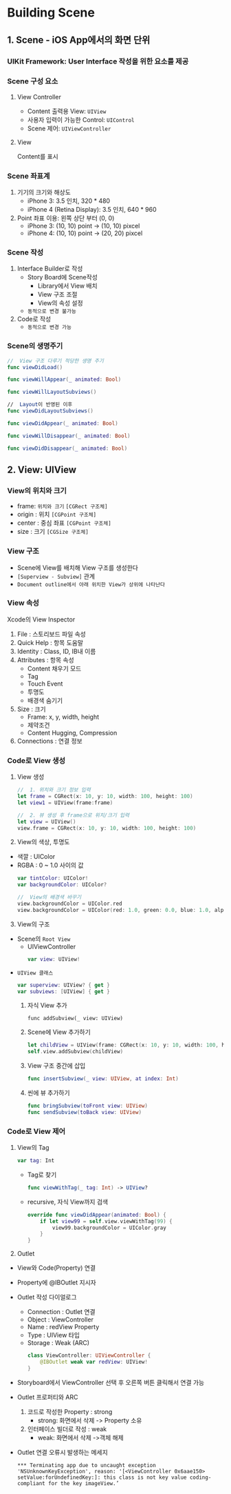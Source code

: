 # Building Scene

## 1. Scene - iOS App에서의 화면 단위
### UIKit Framework: User Interface 작성을 위한 요소를 제공

### Scene 구성 요소
1. View Controller
    - Content 출력용 View: `UIView`
    - 사용자 입력이 가능한 Control: `UIControl`
    - Scene 제어: `UIViewController`
2. View
    
    Content를 표시
### Scene 좌표계
1. 기기의 크기와 해상도
    - iPhone 3: 3.5 인치, 320 * 480
    - iPhone 4 (Retina Display): 3.5 인치, 640 * 960
2. Point 좌표 이용: 왼쪽 상단 부터 (0, 0)
    - iPhone 3: (10, 10) point -> (10, 10) pixcel
    - iPhone 4: (10, 10) point -> (20, 20) pixcel
### Scene 작성
1. Interface Builder로 작성
    - Story Board에 Scene작성        
        - Library에서 View 배치
        - View 구조 조절
        - View의 속성 설정
    - `동적으로 변경 불가능`
2. Code로 작성
    - `동적으로 변경 가능`

### Scene의 생명주기
```swift
//  View 구조 다루기 적당한 생명 주기
func viewDidLoad()

func viewWillAppear(_ animated: Bool) 

func viewWillLayoutSubviews()

//  Layout이 반영된 이후
func viewDidLayoutSubviews()

func viewDidAppear(_ animated: Bool) 

func viewWillDisappear(_ animated: Bool) 

func viewDidDisappear(_ animated: Bool)
```
## 2. View: UIView
### View의 위치와 크기
- frame: `위치와 크기` `[CGRect 구조체]`
- origin : 위치 `[CGPoint 구조체]`
- center : 중심 좌표 `[CGPoint 구조체]`
- size : 크기 `[CGSize 구조체]`
### View 구조
- Scene에 View를 배치해 View 구조를 생성한다
- `[Superview - Subview]` 관계
- `Document outline에서 아래 위치한 View가 상위에 나타난다`

### View 속성
Xcode의 View Inspector
1. File : 스토리보드 파일 속성
2. Quick Help : 항목 도움말
3. Identity : Class, ID, IB내 이름 
4. Attributes : 항목 속성
    - Content 채우기 모드
    - Tag
    - Touch Event 
    - 투명도
    - 배경색 숨기기
5. Size : 크기
    - Frame: x, y, width, height 
    - 제약조건
    - Content Hugging, Compression
6. Connections : 연결 정보

### Code로 View 생성
1. View 생성
    ```swift
    //  1. 위치와 크기 정보 입력
    let frame = CGRect(x: 10, y: 10, width: 100, height: 100) 
    let view1 = UIView(frame:frame)

    //  2. 뷰 생성 후 frame으로 위치/크기 입력
    let view = UIView()
    view.frame = CGRect(x: 10, y: 10, width: 100, height: 100)
    ```
2. View의 색상, 투명도
- 색깔 : UIColor
- RGBA : 0 ~ 1.0 사이의 값
    ```swift
    var tintColor: UIColor!
    var backgroundColor: UIColor?
    
    //  View의 배경색 바꾸기
    view.backgroundColor = UIColor.red
    view.backgroundColor = UIColor(red: 1.0, green: 0.0, blue: 1.0, alpha: 1.0)
    ```
3. View의 구조
- Scene의 `Root View`
    - UIViewController
        ```swift
        var view: UIView!
        ```
- `UIView 클래스`
    ```swift
    var superview: UIView? { get } 
    var subviews: [UIView] { get }
    ```
    1. 자식 View 추가
        ```
        func addSubview(_ view: UIView)
        ```
    2. Scene에 View 추가하기
        ``` swift
        let childView = UIView(frame: CGRect(x: 10, y: 10, width: 100, height: 100)) 
        self.view.addSubview(childView)
        ```
    3. View 구조 중간에 삽입
        ```swift
        func insertSubview(_ view: UIView, at index: Int)
        ```
    4. 씬에 뷰 추가하기
        ```swift
        func bringSubview(toFront view: UIView)
        func sendSubview(toBack view: UIView)
        ```
### Code로 View 제어
1. View의 Tag
    ```swift
    var tag: Int
    ```
    - Tag로 찾기 
        ``` swift
        func viewWithTag(_ tag: Int) -> UIView?
        ```
    - recursive, 자식 View까지 검색
        ```swift
        override func viewDidAppear(animated: Bool) {
            if let view99 = self.view.viewWithTag(99) {
                view99.backgroundColor = UIColor.gray
            }
        }
        ```
2. Outlet
- View와 Code(Property) 연결
- Property에 @IBOutlet 지시자
- Outlet 작성 다이얼로그
    - Connection : Outlet 연결 
    - Object : ViewController 
    - Name : redView Property
    - Type : UIView 타입
    - Storage : Weak (ARC)
        ```swift
        class ViewController: UIViewController { 
            @IBOutlet weak var redView: UIView!
        }
        ```
- Storyboard에서 ViewController 선택 후 오른쪽 버튼 클릭해서 연결 가능
- Outlet 프로퍼티와 ARC
    1. 코드로 작성한 Property : strong
        - strong: 화면에서 삭제 -> Property 소유
    2. 인터페이스 빌더로 작성 : weak
        - weak: 화면에서 삭제 ->객체 해제 
- Outlet 연결 오류시 발생하는 메세지
    
    `*** Terminating app due to uncaught exception 'NSUnknownKeyException', reason: '[<ViewController 0x6aae150> setValue:forUndefinedKey:]: this class is not key value coding-compliant for the key imageView.’`
